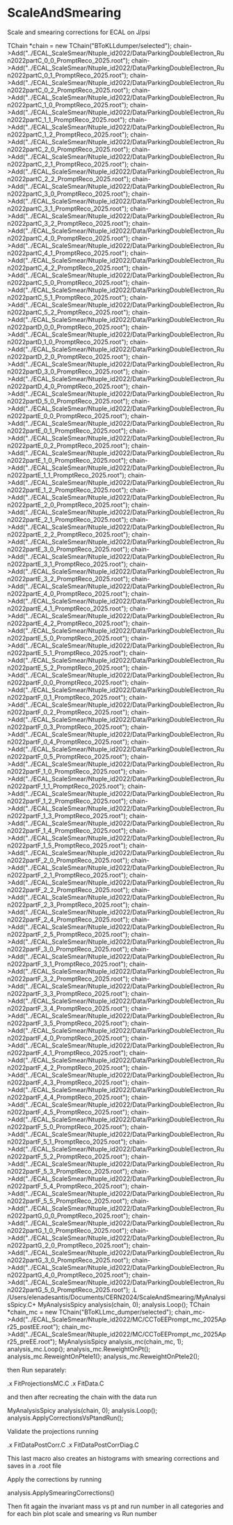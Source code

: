 # ScaleAndSmearing
Scale and smearing corrections for ECAL on J/psi

TChain *chain = new TChain("BToKLLdumper/selected");
chain->Add("../ECAL_ScaleSmear/Ntuple_id2022/Data/ParkingDoubleElectron_Run2022partC_0_0_PromptReco_2025.root");
chain->Add("../ECAL_ScaleSmear/Ntuple_id2022/Data/ParkingDoubleElectron_Run2022partC_0_1_PromptReco_2025.root");
chain->Add("../ECAL_ScaleSmear/Ntuple_id2022/Data/ParkingDoubleElectron_Run2022partC_0_2_PromptReco_2025.root");
chain->Add("../ECAL_ScaleSmear/Ntuple_id2022/Data/ParkingDoubleElectron_Run2022partC_1_0_PromptReco_2025.root");
chain->Add("../ECAL_ScaleSmear/Ntuple_id2022/Data/ParkingDoubleElectron_Run2022partC_1_1_PromptReco_2025.root");
chain->Add("../ECAL_ScaleSmear/Ntuple_id2022/Data/ParkingDoubleElectron_Run2022partC_1_2_PromptReco_2025.root");
chain->Add("../ECAL_ScaleSmear/Ntuple_id2022/Data/ParkingDoubleElectron_Run2022partC_2_0_PromptReco_2025.root");
chain->Add("../ECAL_ScaleSmear/Ntuple_id2022/Data/ParkingDoubleElectron_Run2022partC_2_1_PromptReco_2025.root");
chain->Add("../ECAL_ScaleSmear/Ntuple_id2022/Data/ParkingDoubleElectron_Run2022partC_2_2_PromptReco_2025.root");
chain->Add("../ECAL_ScaleSmear/Ntuple_id2022/Data/ParkingDoubleElectron_Run2022partC_3_0_PromptReco_2025.root");
chain->Add("../ECAL_ScaleSmear/Ntuple_id2022/Data/ParkingDoubleElectron_Run2022partC_3_1_PromptReco_2025.root");
chain->Add("../ECAL_ScaleSmear/Ntuple_id2022/Data/ParkingDoubleElectron_Run2022partC_3_2_PromptReco_2025.root");
chain->Add("../ECAL_ScaleSmear/Ntuple_id2022/Data/ParkingDoubleElectron_Run2022partC_4_0_PromptReco_2025.root");
chain->Add("../ECAL_ScaleSmear/Ntuple_id2022/Data/ParkingDoubleElectron_Run2022partC_4_1_PromptReco_2025.root");
chain->Add("../ECAL_ScaleSmear/Ntuple_id2022/Data/ParkingDoubleElectron_Run2022partC_4_2_PromptReco_2025.root");
chain->Add("../ECAL_ScaleSmear/Ntuple_id2022/Data/ParkingDoubleElectron_Run2022partC_5_0_PromptReco_2025.root");
chain->Add("../ECAL_ScaleSmear/Ntuple_id2022/Data/ParkingDoubleElectron_Run2022partC_5_1_PromptReco_2025.root");
chain->Add("../ECAL_ScaleSmear/Ntuple_id2022/Data/ParkingDoubleElectron_Run2022partC_5_2_PromptReco_2025.root");
chain->Add("../ECAL_ScaleSmear/Ntuple_id2022/Data/ParkingDoubleElectron_Run2022partD_0_0_PromptReco_2025.root");
chain->Add("../ECAL_ScaleSmear/Ntuple_id2022/Data/ParkingDoubleElectron_Run2022partD_1_0_PromptReco_2025.root");
chain->Add("../ECAL_ScaleSmear/Ntuple_id2022/Data/ParkingDoubleElectron_Run2022partD_2_0_PromptReco_2025.root");
chain->Add("../ECAL_ScaleSmear/Ntuple_id2022/Data/ParkingDoubleElectron_Run2022partD_3_0_PromptReco_2025.root");
chain->Add("../ECAL_ScaleSmear/Ntuple_id2022/Data/ParkingDoubleElectron_Run2022partD_4_0_PromptReco_2025.root");
chain->Add("../ECAL_ScaleSmear/Ntuple_id2022/Data/ParkingDoubleElectron_Run2022partD_5_0_PromptReco_2025.root");
chain->Add("../ECAL_ScaleSmear/Ntuple_id2022/Data/ParkingDoubleElectron_Run2022partE_0_0_PromptReco_2025.root");
chain->Add("../ECAL_ScaleSmear/Ntuple_id2022/Data/ParkingDoubleElectron_Run2022partE_0_1_PromptReco_2025.root");
chain->Add("../ECAL_ScaleSmear/Ntuple_id2022/Data/ParkingDoubleElectron_Run2022partE_0_2_PromptReco_2025.root");
chain->Add("../ECAL_ScaleSmear/Ntuple_id2022/Data/ParkingDoubleElectron_Run2022partE_1_0_PromptReco_2025.root");
chain->Add("../ECAL_ScaleSmear/Ntuple_id2022/Data/ParkingDoubleElectron_Run2022partE_1_1_PromptReco_2025.root");
chain->Add("../ECAL_ScaleSmear/Ntuple_id2022/Data/ParkingDoubleElectron_Run2022partE_1_2_PromptReco_2025.root");
chain->Add("../ECAL_ScaleSmear/Ntuple_id2022/Data/ParkingDoubleElectron_Run2022partE_2_0_PromptReco_2025.root");
chain->Add("../ECAL_ScaleSmear/Ntuple_id2022/Data/ParkingDoubleElectron_Run2022partE_2_1_PromptReco_2025.root");
chain->Add("../ECAL_ScaleSmear/Ntuple_id2022/Data/ParkingDoubleElectron_Run2022partE_2_2_PromptReco_2025.root");
chain->Add("../ECAL_ScaleSmear/Ntuple_id2022/Data/ParkingDoubleElectron_Run2022partE_3_0_PromptReco_2025.root");
chain->Add("../ECAL_ScaleSmear/Ntuple_id2022/Data/ParkingDoubleElectron_Run2022partE_3_1_PromptReco_2025.root");
chain->Add("../ECAL_ScaleSmear/Ntuple_id2022/Data/ParkingDoubleElectron_Run2022partE_3_2_PromptReco_2025.root");
chain->Add("../ECAL_ScaleSmear/Ntuple_id2022/Data/ParkingDoubleElectron_Run2022partE_4_0_PromptReco_2025.root");
chain->Add("../ECAL_ScaleSmear/Ntuple_id2022/Data/ParkingDoubleElectron_Run2022partE_4_1_PromptReco_2025.root");
chain->Add("../ECAL_ScaleSmear/Ntuple_id2022/Data/ParkingDoubleElectron_Run2022partE_4_2_PromptReco_2025.root");
chain->Add("../ECAL_ScaleSmear/Ntuple_id2022/Data/ParkingDoubleElectron_Run2022partE_5_0_PromptReco_2025.root");
chain->Add("../ECAL_ScaleSmear/Ntuple_id2022/Data/ParkingDoubleElectron_Run2022partE_5_1_PromptReco_2025.root");
chain->Add("../ECAL_ScaleSmear/Ntuple_id2022/Data/ParkingDoubleElectron_Run2022partE_5_2_PromptReco_2025.root");
chain->Add("../ECAL_ScaleSmear/Ntuple_id2022/Data/ParkingDoubleElectron_Run2022partF_0_0_PromptReco_2025.root");
chain->Add("../ECAL_ScaleSmear/Ntuple_id2022/Data/ParkingDoubleElectron_Run2022partF_0_1_PromptReco_2025.root");
chain->Add("../ECAL_ScaleSmear/Ntuple_id2022/Data/ParkingDoubleElectron_Run2022partF_0_2_PromptReco_2025.root");
chain->Add("../ECAL_ScaleSmear/Ntuple_id2022/Data/ParkingDoubleElectron_Run2022partF_0_3_PromptReco_2025.root");
chain->Add("../ECAL_ScaleSmear/Ntuple_id2022/Data/ParkingDoubleElectron_Run2022partF_0_4_PromptReco_2025.root");
chain->Add("../ECAL_ScaleSmear/Ntuple_id2022/Data/ParkingDoubleElectron_Run2022partF_0_5_PromptReco_2025.root");
chain->Add("../ECAL_ScaleSmear/Ntuple_id2022/Data/ParkingDoubleElectron_Run2022partF_1_0_PromptReco_2025.root");
chain->Add("../ECAL_ScaleSmear/Ntuple_id2022/Data/ParkingDoubleElectron_Run2022partF_1_1_PromptReco_2025.root");
chain->Add("../ECAL_ScaleSmear/Ntuple_id2022/Data/ParkingDoubleElectron_Run2022partF_1_2_PromptReco_2025.root");
chain->Add("../ECAL_ScaleSmear/Ntuple_id2022/Data/ParkingDoubleElectron_Run2022partF_1_3_PromptReco_2025.root");
chain->Add("../ECAL_ScaleSmear/Ntuple_id2022/Data/ParkingDoubleElectron_Run2022partF_1_4_PromptReco_2025.root");
chain->Add("../ECAL_ScaleSmear/Ntuple_id2022/Data/ParkingDoubleElectron_Run2022partF_1_5_PromptReco_2025.root");
chain->Add("../ECAL_ScaleSmear/Ntuple_id2022/Data/ParkingDoubleElectron_Run2022partF_2_0_PromptReco_2025.root");
chain->Add("../ECAL_ScaleSmear/Ntuple_id2022/Data/ParkingDoubleElectron_Run2022partF_2_1_PromptReco_2025.root");
chain->Add("../ECAL_ScaleSmear/Ntuple_id2022/Data/ParkingDoubleElectron_Run2022partF_2_2_PromptReco_2025.root");
chain->Add("../ECAL_ScaleSmear/Ntuple_id2022/Data/ParkingDoubleElectron_Run2022partF_2_3_PromptReco_2025.root");
chain->Add("../ECAL_ScaleSmear/Ntuple_id2022/Data/ParkingDoubleElectron_Run2022partF_2_4_PromptReco_2025.root");
chain->Add("../ECAL_ScaleSmear/Ntuple_id2022/Data/ParkingDoubleElectron_Run2022partF_2_5_PromptReco_2025.root");
chain->Add("../ECAL_ScaleSmear/Ntuple_id2022/Data/ParkingDoubleElectron_Run2022partF_3_0_PromptReco_2025.root");
chain->Add("../ECAL_ScaleSmear/Ntuple_id2022/Data/ParkingDoubleElectron_Run2022partF_3_1_PromptReco_2025.root");
chain->Add("../ECAL_ScaleSmear/Ntuple_id2022/Data/ParkingDoubleElectron_Run2022partF_3_2_PromptReco_2025.root");
chain->Add("../ECAL_ScaleSmear/Ntuple_id2022/Data/ParkingDoubleElectron_Run2022partF_3_3_PromptReco_2025.root");
chain->Add("../ECAL_ScaleSmear/Ntuple_id2022/Data/ParkingDoubleElectron_Run2022partF_3_4_PromptReco_2025.root");
chain->Add("../ECAL_ScaleSmear/Ntuple_id2022/Data/ParkingDoubleElectron_Run2022partF_3_5_PromptReco_2025.root");
chain->Add("../ECAL_ScaleSmear/Ntuple_id2022/Data/ParkingDoubleElectron_Run2022partF_4_0_PromptReco_2025.root");
chain->Add("../ECAL_ScaleSmear/Ntuple_id2022/Data/ParkingDoubleElectron_Run2022partF_4_1_PromptReco_2025.root");
chain->Add("../ECAL_ScaleSmear/Ntuple_id2022/Data/ParkingDoubleElectron_Run2022partF_4_2_PromptReco_2025.root");
chain->Add("../ECAL_ScaleSmear/Ntuple_id2022/Data/ParkingDoubleElectron_Run2022partF_4_3_PromptReco_2025.root");
chain->Add("../ECAL_ScaleSmear/Ntuple_id2022/Data/ParkingDoubleElectron_Run2022partF_4_4_PromptReco_2025.root");
chain->Add("../ECAL_ScaleSmear/Ntuple_id2022/Data/ParkingDoubleElectron_Run2022partF_4_5_PromptReco_2025.root");
chain->Add("../ECAL_ScaleSmear/Ntuple_id2022/Data/ParkingDoubleElectron_Run2022partF_5_0_PromptReco_2025.root");
chain->Add("../ECAL_ScaleSmear/Ntuple_id2022/Data/ParkingDoubleElectron_Run2022partF_5_1_PromptReco_2025.root");
chain->Add("../ECAL_ScaleSmear/Ntuple_id2022/Data/ParkingDoubleElectron_Run2022partF_5_2_PromptReco_2025.root");
chain->Add("../ECAL_ScaleSmear/Ntuple_id2022/Data/ParkingDoubleElectron_Run2022partF_5_3_PromptReco_2025.root");
chain->Add("../ECAL_ScaleSmear/Ntuple_id2022/Data/ParkingDoubleElectron_Run2022partF_5_4_PromptReco_2025.root");
chain->Add("../ECAL_ScaleSmear/Ntuple_id2022/Data/ParkingDoubleElectron_Run2022partF_5_5_PromptReco_2025.root");
chain->Add("../ECAL_ScaleSmear/Ntuple_id2022/Data/ParkingDoubleElectron_Run2022partG_0_0_PromptReco_2025.root");
chain->Add("../ECAL_ScaleSmear/Ntuple_id2022/Data/ParkingDoubleElectron_Run2022partG_1_0_PromptReco_2025.root");
chain->Add("../ECAL_ScaleSmear/Ntuple_id2022/Data/ParkingDoubleElectron_Run2022partG_2_0_PromptReco_2025.root");
chain->Add("../ECAL_ScaleSmear/Ntuple_id2022/Data/ParkingDoubleElectron_Run2022partG_3_0_PromptReco_2025.root");
chain->Add("../ECAL_ScaleSmear/Ntuple_id2022/Data/ParkingDoubleElectron_Run2022partG_4_0_PromptReco_2025.root");
chain->Add("../ECAL_ScaleSmear/Ntuple_id2022/Data/ParkingDoubleElectron_Run2022partG_5_0_PromptReco_2025.root");
.L /Users/elenadesantis/Documents/CERN2024/ScaleAndSmearing/MyAnalysisSpicy.C+
MyAnalysisSpicy analysis(chain, 0);
analysis.Loop();
TChain *chain_mc = new TChain("BToKLLmc_dumper/selected");
chain_mc->Add("../ECAL_ScaleSmear/Ntuple_id2022/MC/CCToEEPrompt_mc_2025Apr25_postEE.root"); 
chain_mc->Add("../ECAL_ScaleSmear/Ntuple_id2022/MC/CCToEEPrompt_mc_2025Apr25_preEE.root"); 
MyAnalysisSpicy analysis_mc(chain_mc, 1);
analysis_mc.Loop();
analysis_mc.ReweightOnPt();
analysis_mc.ReweightOnPtele1();
analysis_mc.ReweightOnPtele2();

then Run separately:

.x FitProjectionsMC.C
.x FitData.C

and then after recreating the chain with the data run

MyAnalysisSpicy analysis(chain, 0);
analysis.Loop();
analysis.ApplyCorrectionsVsPtandRun();


Validate the projections running

.x FitDataPostCorr.C
.x FitDataPostCorrDiag.C

This last macro also creates an histograms with smearing corrections and saves in a .root file

Apply the corrections by running

analysis.ApplySmearingCorrections()

Then fit again the invariant mass vs pt and run number in all categories and for each bin plot scale and smearing vs Run number

